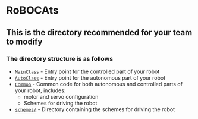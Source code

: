 # Ro**BOCA**ts

## This is the directory recommended for your team to modify

### The directory structure is as follows

* [`MainClass`](MainClass.java) - Entry point for the controlled part of your robot
* [`AutoClass`](AutoClass.java) - Entry point for the autonomous part of your robot
* [`Common`](Common.java) - Common code for both autonomous and controlled parts of your robot, includes:
  * motor and servo configuration
  * Schemes for driving the robot
* [`schemes/`](schemes) - Directory containing the schemes for driving the robot
